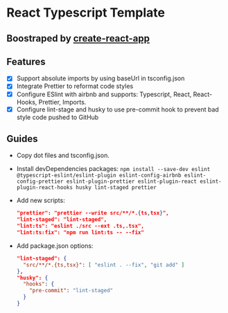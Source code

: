 # React Typescript Template

## Boostraped by [create-react-app](https://www.npmjs.com/package/create-react-app)

## Features

- [x] Support absolute imports by using baseUrl in tsconfig.json
- [x] Integrate Prettier to reformat code styles
- [x] Configure ESlint with airbnb and supports: Typescript, React, React-Hooks, Prettier, Imports.
- [x] Configure lint-stage and husky to use pre-commit hook to prevent bad style code pushed to GitHub

## Guides

- Copy dot files and tsconfig.json.
- Install devDependencies packages: `npm install --save-dev eslint @typescript-eslint/eslint-plugin eslint-config-airbnb eslint-config-prettier eslint-plugin-prettier eslint-plugin-react eslint-plugin-react-hooks husky lint-staged prettier`
- Add new scripts:

  ```json
  "prettier": "prettier --write src/**/*.{ts,tsx}",
  "lint-staged": "lint-staged",
  "lint:ts": "eslint ./src --ext .ts,.tsx",
  "lint:ts:fix": "npm run lint:ts -- --fix"
  ```

- Add package.json options:

  ```json
  "lint-staged": {
    "src/**/*.{ts,tsx}": [ "eslint . --fix", "git add" ]
  },
  "husky": {
    "hooks": {
      "pre-commit": "lint-staged"
    }
  }
  ```
